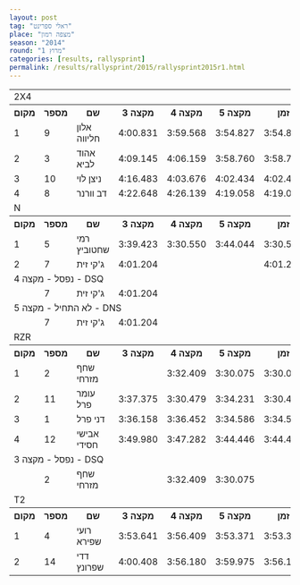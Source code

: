 ```yaml
---
layout: post
tag: "ראלי ספרינט"
place: "מצפה רמון"
season: "2014"
round: "מרוץ 1"
categories: [results, rallysprint]
permalink: /results/rallysprint/2015/rallysprint2015r1.html
---
```


<table class="line_color">
<tr>
    <td colspan="99" class="title_font">2X4</td>
</tr>
<tr class="rnkh_bkcolor">
    <th class="rnkh_font">מקום</th>
    <th class="rnkh_font">מספר</th>
    <th class="rnkh_font">שם</th>
    <th class="rnkh_font">מקצה 3</th>
    <th class="rnkh_font">מקצה 4</th>
    <th class="rnkh_font">מקצה 5</th>
    <th class="rnkh_font">זמן</th>
    <th class="rnkh_font">פער</th>
</tr>
<tr class="rnk_bkcolor">
    <td class="rnk_font">1</td>
    <td class="rnk_font">9</td>
    <td class="rnk_font">אלון חליווה</td>
    <td class="rnk_font">4:00.831</td>
    <td class="rnk_font">3:59.568</td>
    <td class="rnk_font">3:54.827</td>
    <td class="rnk_font">3:54.827</td>
    <td class="rnk_font"></td>
</tr>
<tr class="rnk_bkcolor">
    <td class="rnk_font">2</td>
    <td class="rnk_font">3</td>
    <td class="rnk_font">אהוד לביא</td>
    <td class="rnk_font">4:09.145</td>
    <td class="rnk_font">4:06.159</td>
    <td class="rnk_font">3:58.760</td>
    <td class="rnk_font">3:58.760</td>
    <td class="rnk_font">3.933</td>
</tr>
<tr class="rnk_bkcolor">
    <td class="rnk_font">3</td>
    <td class="rnk_font">10</td>
    <td class="rnk_font">ניצן לוי</td>
    <td class="rnk_font">4:16.483</td>
    <td class="rnk_font">4:03.676</td>
    <td class="rnk_font">4:02.434</td>
    <td class="rnk_font">4:02.434</td>
    <td class="rnk_font">7.607</td>
</tr>
<tr class="rnk_bkcolor">
    <td class="rnk_font">4</td>
    <td class="rnk_font">8</td>
    <td class="rnk_font">דב וורנר</td>
    <td class="rnk_font">4:22.648</td>
    <td class="rnk_font">4:26.139</td>
    <td class="rnk_font">4:19.058</td>
    <td class="rnk_font">4:19.058</td>
    <td class="rnk_font">24.231</td>
</tr>
<tr>
    <td colspan="99" class="title_font">N</td>
</tr>
<tr class="rnkh_bkcolor">
    <th class="rnkh_font">מקום</th>
    <th class="rnkh_font">מספר</th>
    <th class="rnkh_font">שם</th>
    <th class="rnkh_font">מקצה 3</th>
    <th class="rnkh_font">מקצה 4</th>
    <th class="rnkh_font">מקצה 5</th>
    <th class="rnkh_font">זמן</th>
    <th class="rnkh_font">פער</th>
</tr>
<tr class="rnk_bkcolor">
    <td class="rnk_font">1</td>
    <td class="rnk_font">5</td>
    <td class="rnk_font">רמי שחטוביץ</td>
    <td class="rnk_font">3:39.423</td>
    <td class="rnk_font">3:30.550</td>
    <td class="rnk_font">3:44.044</td>
    <td class="rnk_font">3:30.550</td>
    <td class="rnk_font"></td>
</tr>
<tr class="rnk_bkcolor">
    <td class="rnk_font">2</td>
    <td class="rnk_font">7</td>
    <td class="rnk_font">ג'קי זית</td>
    <td class="rnk_font">4:01.204</td>
    <td class="rnk_font"></td>
    <td class="rnk_font"></td>
    <td class="rnk_font">4:01.204</td>
    <td class="rnk_font">30.654</td>
</tr>
<tr>
    <td colspan="99" class="subtitle_font">נפסל - מקצה 4 - DSQ</td>
</tr>
<tr class="rnk_bkcolor">
    <td class="rnk_font"></td>
    <td class="rnk_font">7</td>
    <td class="rnk_font">ג'קי זית</td>
    <td class="rnk_font">4:01.204</td>
    <td class="rnk_font"></td>
    <td class="rnk_font"></td>
    <td class="rnk_font"></td>
    <td class="rnk_font"></td>
</tr>
<tr>
    <td colspan="99" class="subtitle_font">לא התחיל - מקצה 5 - DNS</td>
</tr>
<tr class="rnk_bkcolor">
    <td class="rnk_font"></td>
    <td class="rnk_font">7</td>
    <td class="rnk_font">ג'קי זית</td>
    <td class="rnk_font">4:01.204</td>
    <td class="rnk_font"></td>
    <td class="rnk_font"></td>
    <td class="rnk_font"></td>
    <td class="rnk_font"></td>
</tr>
<tr>
    <td colspan="99" class="title_font">RZR</td>
</tr>
<tr class="rnkh_bkcolor">
    <th class="rnkh_font">מקום</th>
    <th class="rnkh_font">מספר</th>
    <th class="rnkh_font">שם</th>
    <th class="rnkh_font">מקצה 3</th>
    <th class="rnkh_font">מקצה 4</th>
    <th class="rnkh_font">מקצה 5</th>
    <th class="rnkh_font">זמן</th>
    <th class="rnkh_font">פער</th>
</tr>
<tr class="rnk_bkcolor">
    <td class="rnk_font">1</td>
    <td class="rnk_font">2</td>
    <td class="rnk_font">שחף מזרחי</td>
    <td class="rnk_font"></td>
    <td class="rnk_font">3:32.409</td>
    <td class="rnk_font">3:30.075</td>
    <td class="rnk_font">3:30.075</td>
    <td class="rnk_font"></td>
</tr>
<tr class="rnk_bkcolor">
    <td class="rnk_font">2</td>
    <td class="rnk_font">11</td>
    <td class="rnk_font">עומר פרל</td>
    <td class="rnk_font">3:37.375</td>
    <td class="rnk_font">3:30.479</td>
    <td class="rnk_font">3:34.231</td>
    <td class="rnk_font">3:30.479</td>
    <td class="rnk_font">0.404</td>
</tr>
<tr class="rnk_bkcolor">
    <td class="rnk_font">3</td>
    <td class="rnk_font">1</td>
    <td class="rnk_font">דני פרל</td>
    <td class="rnk_font">3:36.158</td>
    <td class="rnk_font">3:36.452</td>
    <td class="rnk_font">3:34.586</td>
    <td class="rnk_font">3:34.586</td>
    <td class="rnk_font">4.511</td>
</tr>
<tr class="rnk_bkcolor">
    <td class="rnk_font">4</td>
    <td class="rnk_font">12</td>
    <td class="rnk_font">אבישי חסידי</td>
    <td class="rnk_font">3:49.980</td>
    <td class="rnk_font">3:47.282</td>
    <td class="rnk_font">3:44.446</td>
    <td class="rnk_font">3:44.446</td>
    <td class="rnk_font">14.371</td>
</tr>
<tr>
    <td colspan="99" class="subtitle_font">נפסל - מקצה 3 - DSQ</td>
</tr>
<tr class="rnk_bkcolor">
    <td class="rnk_font"></td>
    <td class="rnk_font">2</td>
    <td class="rnk_font">שחף מזרחי</td>
    <td class="rnk_font"></td>
    <td class="rnk_font">3:32.409</td>
    <td class="rnk_font">3:30.075</td>
    <td class="rnk_font"></td>
    <td class="rnk_font"></td>
</tr>
<tr>
    <td colspan="99" class="title_font">T2</td>
</tr>
<tr class="rnkh_bkcolor">
    <th class="rnkh_font">מקום</th>
    <th class="rnkh_font">מספר</th>
    <th class="rnkh_font">שם</th>
    <th class="rnkh_font">מקצה 3</th>
    <th class="rnkh_font">מקצה 4</th>
    <th class="rnkh_font">מקצה 5</th>
    <th class="rnkh_font">זמן</th>
    <th class="rnkh_font">פער</th>
</tr>
<tr class="rnk_bkcolor">
    <td class="rnk_font">1</td>
    <td class="rnk_font">4</td>
    <td class="rnk_font">רועי שפירא</td>
    <td class="rnk_font">3:53.641</td>
    <td class="rnk_font">3:56.409</td>
    <td class="rnk_font">3:53.371</td>
    <td class="rnk_font">3:53.371</td>
    <td class="rnk_font"></td>
</tr>
<tr class="rnk_bkcolor">
    <td class="rnk_font">2</td>
    <td class="rnk_font">14</td>
    <td class="rnk_font">דדי שפרונץ</td>
    <td class="rnk_font">4:00.408</td>
    <td class="rnk_font">3:56.180</td>
    <td class="rnk_font">3:59.975</td>
    <td class="rnk_font">3:56.180</td>
    <td class="rnk_font">2.809</td>
</tr>
</table>
